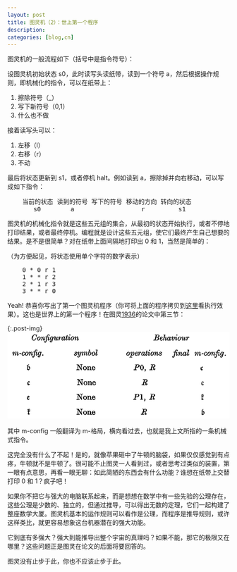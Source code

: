 ```yaml
---
layout: post
title: 图灵机（2）：世上第一个程序
description: 
categories: [blog,cn]
---
```


图灵机的一般流程如下（括号中是指令符号）：

设图灵机初始状态 s0，此时读写头读纸带，读到一个符号 a，然后根据操作规则，即机械化的指令，可以在纸带上：

1. 擦除符号（_）
2. 写下新符号（0,1）
3. 什么也不做

接着读写头可以：

1. 左移（l）
2. 右移（r）
3. 不动

最后将状态更新到 s1，或者停机 halt。例如读到 a，擦除掉并向右移动，可以写成如下指令：

<pre>
    当前的状态 读到的符号 写下的符号 移动的方向 转向的状态
       s0        a         _        r         s1
</pre>

图灵机的机械化指令就是这些五元组的集合，从最初的状态开始执行，或者不停地打印结果，或者最终停机。编程就是设计这些五元组，使它们最终产生自己想要的结果。是不是很简单？对在纸带上面间隔地打印出 0 和 1，当然是简单的：

（为方便起见，将状态使用单个字符的数字表示）

<pre>
    0 * 0 r 1
    1 * * r 2
    2 * 1 r 3
    3 * * r 0
</pre>

Yeah! 恭喜你写出了第一个图灵机程序（你可将上面的程序拷贝到[这里](http://morphett.info/turing/turing.html)看执行效果）。这也是世界上的第一个程序！在图灵[1936](http://classes.soe.ucsc.edu/cmps210/Winter11/Papers/turing-1936.pdf%E2%80%8E)的论文中第三节： 

{:.post-img}
![](/assets/images/tm01.png)

其中 m-config 一般翻译为 m-格局，横向看过去，也就是我上文所指的一条机械式指令。

这完全没有什么了不起！是的，就像苹果砸中了牛顿的脑袋，如果仅仅感觉到有点疼，牛顿就不是牛顿了。很可能不止图灵一人看到过，或者思考过类似的装置，第一眼有点意思，再看一眼无聊：如此简陋的东西会有什么功能？谁想在纸带上交替打印 0 和 1？疯子吧！

如果你不把它与强大的电脑联系起来，而是想想在数学中有一些先验的公理存在，这些公理是少数的、独立的，但通过推导，可以得出无数的定理，它们一起构建了整座数学大厦。图灵机基本的运作规则可以看作是公理，而程序是推导规则，或许这样类比，就更容易想象这台机器潜在的强大功能。

它到底有多强大？强大到能推导出整个宇宙的真理吗？如果不能，那它的极限又在哪里？这些问题正是图灵在论文的后面将要回答的。

图灵没有止步于此，你也不应该止步于此。



